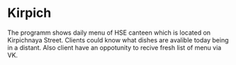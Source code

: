 # Kirpich
The programm shows daily menu of HSE canteen which is located on Kirpichnaya Street.
Clients could know what dishes are avalible today being in a distant.
Also client have an oppotunity to recive fresh list of menu via VK.
